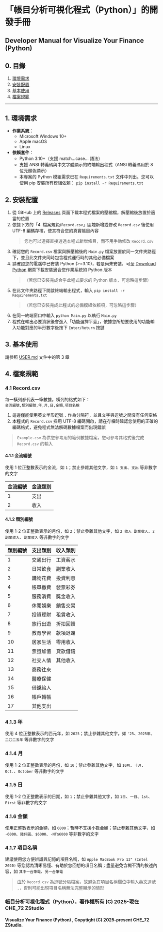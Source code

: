 # 「帳目分析可視化程式（Python）」的開發手冊
## Developer Manual for Visualize Your Finance (Python)

## 0. 目錄

1. [環境需求](#1-環境需求)
2. [安裝配置](#2-安裝配置)
3. [基本使用](#3-基本使用)
4. [檔案規範](#4-檔案規範)

---

## 1. 環境需求
- **作業系統**：
    - Microsoft Windows 10+
    - Apple macOS
    - Linux
- **依賴套件**：
    - Python 3.10+（支援 match...case... 語法）  
    - 支援 ANSI 轉義碼與中文字體顯示的終端輸出程式（ANSI 轉義碼用於 8 位元顏色顯示）  
    - 本專案的 Python 模組需求已在 `Requirements.txt` 文件中列出。您可以使用 pip 安裝所有模組依賴： `pip install -r Requirements.txt`  

## 2. 安裝配置
1. 從 GitHub 上的 [Releases](https://github.com/CHE-72-ZStudio/Visualize-Your-Finance-Python/releases) 頁面下載本程式檔案的壓縮檔，解壓縮後放置於適當的位置  
2. 依據下方的「4. 檔案規範/`Record.csv`」區塊新增或修改 `Record.csv` 後使用 UTF-8 編碼存檔，使其符合您的真實帳目內容  
     > 您也可以選擇直接透過本程式新增條目，而不用手動修改 `Record.csv`  
3. 確認您的 `Record.csv` 檔案與解壓縮後的 `Main.py` 檔案放置於同一文件夾路徑下，並且此文件夾同時包含程式運行時的其他必備檔案  
4. 請確認您的電腦中已安裝 Python (>=3.10)，若是尚未安裝，可至 [Download Python](https://www.python.org/downloads/) 網頁下載安裝適合您作業系統的 Python 版本  
    > （若您已安裝完成合乎此程式要求的 Python 版本，可忽略這步驟）  
5. 在此文件夾路徑下開啟終端輸出程式，輸入 `pip install -r Requirements.txt`  
    >（若您已安裝完成此程式的必備模組依賴項，可忽略這步驟）  
6. 在同一終端窗口中輸入 `python Main.py` 以執行 `Main.py`  
7. 程式在輸出必要資訊後會進入「功能選擇平臺」，依據您所想要使用的功能輸入功能對應的半形數字後按下 `Enter/Return` 按鍵  

## 3. 基本使用
請參照 [USER.md](https://github.com/CHE-72-ZStudio/Visualize-Your-Finance-Python/blob/main/USER.md) 文件中的第 3 章

## 4. 檔案規範
### 4.1 Record.csv
每一橫列都代表一筆數據，橫列的格式如下：  
`金流編號,類別編號,年,月,日,金額,項目名稱`  
1. 這邊僅能使用英文半形逗號 `,` 作為分隔符，並且文字與逗號之間沒有任何空格    
2. 本程式的 `Record.csv` 採用 UTF-8 編碼開啟，請在存檔時確認您使用的正確的編碼格式，避免程式無法解碼數據檔案而出現錯誤  
> `Example.csv` 為供您參考用的範例數據檔案，您可參考其格式後完成 `Record.csv` 的輸入  

#### 4.1.1 金流編號
使用 1 位正整數表示的金流，如 `1`；禁止參雜其他文字，如 `1 支出`、`支出` 等非數字的文字  

| 金流編號 | 金流類別 |
|------|------|
| 1    | 支出   |
| 2    | 收入   |

#### 4.1.2 類別編號
使用 1-2 位正整數表示的月份，如 `2`；禁止參雜其他文字，如 `2 收入 副業收入`、`2 副業收入`、`副業收入` 等非數字的文字  

| 類別編號 | 支出類別 | 收入類別   |
|------|------|--------|
| 1    | 交通出行 | 工資薪水   |
| 2    | 日常飲食 | 副業收入   |
| 3    | 購物花費 | 投資利息   |
| 4    | 帳單繳費 | 發票彩券   |
| 5    | 服務消費 | 獎金收入   |
| 6    | 休閒娛樂 | 銷售交易   |
| 7    | 投資理財 | 租賃收入   |
| 8    | 旅行出遊 | 折扣回饋   |
| 9    | 教育學習 | 款項退還   |
| 10   | 居家生活 | 零用收入   |
| 11   | 票證加值 | 貸款借錢   |
| 12   | 社交人情 | 其他收入   |
| 13   | 商務往來 |
| 14   | 醫療保健 |
| 15   | 借錢給人 |
| 16   | 帳戶轉帳 |
| 17   | 其他支出 |

### 4.1.3 年
使用 4 位正整數表示的西元年，如 `2025`；禁止參雜其他文字，如 `'25`、`2025年`、`二〇二五年` 等非數字的文字  

### 4.1.4 月
使用 1-2 位正整數表示的月份，如 `10`；禁止參雜其他文字，如 `10月`、`十月`、`Oct.`、`October` 等非數字的文字  

### 4.1.5 日
使用 1-2 位正整數表示的日期，如 `1`；禁止參雜其他文字，如 `1日`、`一日`、`1st`、`First` 等非數字的文字  

### 4.1.6 金額
使用正整數表示的金額，如 `6000`；暫時不支援小數金額；禁止參雜其他文字，如 `-6000`、`陸仟圓`、`$6000`、`-NT$6000` 等非數字的文字  

### 4.1.7 項目名稱
建議使用您方便辨識與記憶的項目名稱，如 `Apple MacBook Pro 13" (Intel 2020)` 等您認為清晰易懂、有助於您回想的項目名稱；盡量避免含糊不清的敘述內容，如 `其中一台筆電`、`另一台筆電` 
> 由於 `Record.csv` 為逗號分隔檔案，故避免在項目名稱欄位中輸入英文逗號 `,`，否則可能出現項目名稱無法完整顯示的情形  

### 帳目分析可視化程式（Python），著作權所有 (C) 2025-現在 CHE_72 ZStudio
#### Visualize Your Finance (Python) , Copytight (C) 2025-present CHE_72 ZStudio.